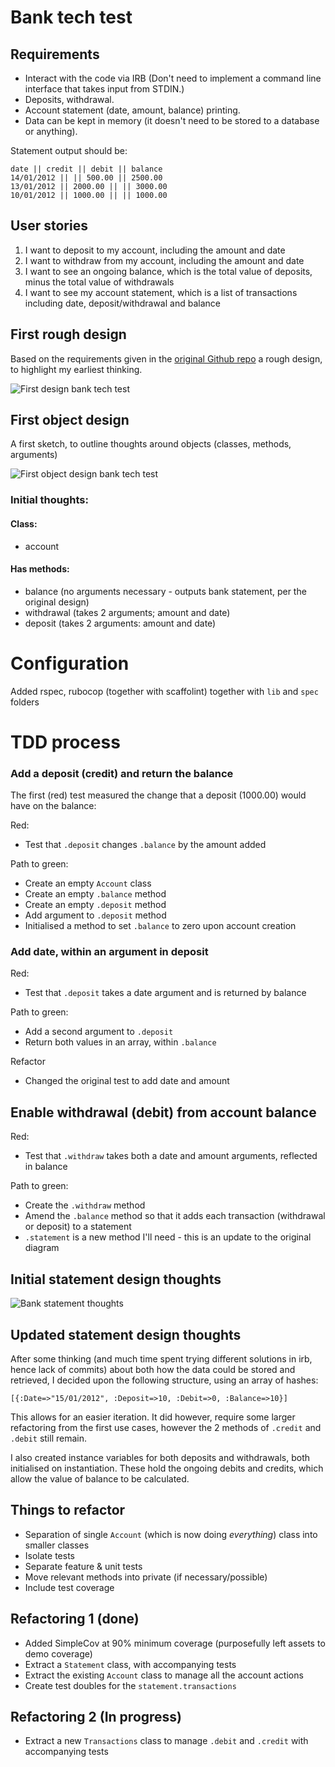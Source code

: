 # Bank tech test

## Requirements

- Interact with the code via IRB (Don't need to implement a command line interface that takes input from STDIN.)
- Deposits, withdrawal.
- Account statement (date, amount, balance) printing.
- Data can be kept in memory (it doesn't need to be stored to a database or anything).

Statement output should be:

```
date || credit || debit || balance
14/01/2012 || || 500.00 || 2500.00
13/01/2012 || 2000.00 || || 3000.00
10/01/2012 || 1000.00 || || 1000.00
```

## User stories
1. I want to deposit to my account, including the amount and date
2. I want to withdraw from my account, including the amount and date
3. I want to see an ongoing balance, which is the total value of deposits, minus the total value of withdrawals
4. I want to see my account statement, which is a list of transactions including date, deposit/withdrawal and balance

## First rough design

Based on the requirements given in the [original Github repo](https://github.com/makersacademy/course/blob/master/individual_challenges/bank_tech_test.md) a rough design, to highlight my earliest thinking.

![First design bank tech test](/assets/first-design-bank-test.jpg "first design tech test")

## First object design

A first sketch, to outline thoughts around objects (classes, methods, arguments)

![First object design bank tech test](/assets/objects-first-design.jpg "first object design tech test")

### Initial thoughts:

#### Class:
- account

#### Has methods:
- balance (no arguments necessary - outputs bank statement, per the original design)
- withdrawal (takes 2 arguments; amount and date)
- deposit (takes 2 arguments: amount and date)

# Configuration

Added rspec, rubocop (together with scaffolint) together with `lib` and `spec` folders

# TDD process

### Add a deposit (credit) and return the balance

The first (red) test measured the change that a deposit (1000.00) would have on the balance:

Red:
- Test that `.deposit` changes `.balance` by the amount added

Path to green:
- Create an empty `Account` class
- Create an empty `.balance` method
- Create an empty `.deposit` method
- Add argument to `.deposit` method
- Initialised a method to set `.balance` to zero upon account creation

### Add date, within an argument in deposit

Red:
- Test that `.deposit` takes a date argument and is returned by balance

Path to green:
- Add a second argument to `.deposit`
- Return both values in an array, within `.balance`

Refactor
- Changed the original test to add date and amount

## Enable withdrawal (debit) from account balance

Red:
- Test that `.withdraw` takes both a date and amount arguments, reflected in balance

Path to green:
- Create the `.withdraw` method
- Amend the `.balance` method so that it adds each transaction (withdrawal or deposit) to a statement
- `.statement` is a new method I'll need - this is an update to the original diagram

## Initial statement design thoughts

![Bank statement thoughts](/assets/bank-statement-thoughts.jpg "bank statement")

## Updated statement design thoughts

After some thinking (and much time spent trying different solutions in irb, hence lack of commits) about both how the data could be stored and retrieved, I decided upon the following structure, using an array of hashes:

```
[{:Date=>"15/01/2012", :Deposit=>10, :Debit=>0, :Balance=>10}]
```

This allows for an easier iteration. It did however, require some larger refactoring from the first use cases, however the 2 methods of `.credit` and `.debit` still remain.

I also created instance variables for both deposits and withdrawals, both initialised on instantiation. These hold the ongoing debits and credits, which allow the value of balance to be calculated.

## Things to refactor
- Separation of single `Account` (which is now doing _everything_) class into smaller classes
- Isolate tests
- Separate feature & unit tests
- Move relevant methods into private (if necessary/possible)
- Include test coverage

## Refactoring 1 (done)
- Added SimpleCov at 90% minimum coverage (purposefully left assets to demo coverage)
- Extract a `Statement` class, with accompanying tests
- Extract the existing `Account` class to manage all the account actions
- Create test doubles for the `statement.transactions`

## Refactoring 2 (In progress)
- Extract a new `Transactions` class to manage `.debit` and `.credit` with accompanying tests
